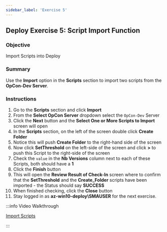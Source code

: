 ```yaml
---
sidebar_label: 'Exercise 5'
---
```


## Deploy Exercise 5: Script Import Function

### Objective

Import Scripts into Deploy

### Summary

Use the **Import** option in the **Scripts** section to import two scripts from the **OpCon-Dev Server**.

### Instructions

1.	Go to the **Scripts** section and click **Import**
2.	From the **Select OpCon Server** dropdown select the ```OpCon-Dev``` Server
3.	Click the **Next** button and the **Select One or More Scripts to Import** screen will open
4.	In the **Scripts** section, on the left of the screen double click **Create Folder**
5.	Notice this will push **Create Folder** to the right-hand side of the screen
6.	Now click **SetThreshold** on the left-side of the screen and click **>** to push this Script to the right-side of the screen
7.	Check the ```value``` in the **Nb Versions** column next to each of these Scripts, both should have a **1**
8.	Click the **Finish** button
9.	This will open the **Review Result of Check-In** screen where to confirm that  the **SetThreshold** and the **Create_Folder** scripts have been imported - the Status should say **SUCCESS**
10.	When finished checking, click the **Close** button
11. Stay logged in as **az-win10-deploy\SMAUSER** for the next exercise.

:::info Video Walkthrough

[Import Scripts](../static/imgdeploy/Deploy_ImportScripts.mp4)

:::